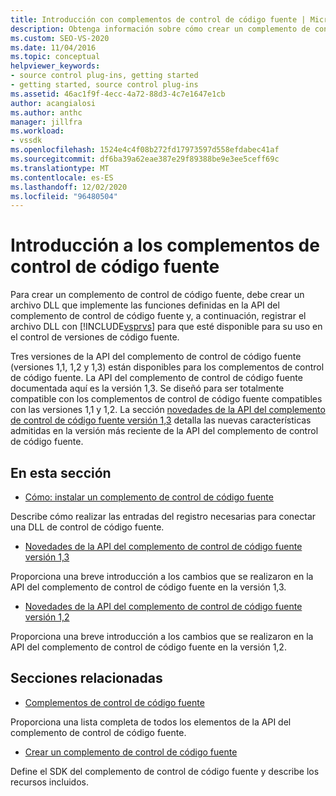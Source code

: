 ```yaml
---
title: Introducción con complementos de control de código fuente | Microsoft Docs
description: Obtenga información sobre cómo crear un complemento de control de código fuente que implemente las funciones definidas en la API del complemento de control de código fuente para su uso en el control de versiones de código fuente.
ms.custom: SEO-VS-2020
ms.date: 11/04/2016
ms.topic: conceptual
helpviewer_keywords:
- source control plug-ins, getting started
- getting started, source control plug-ins
ms.assetid: 46ac1f9f-4ecc-4a72-88d3-4c7e1647e1cb
author: acangialosi
ms.author: anthc
manager: jillfra
ms.workload:
- vssdk
ms.openlocfilehash: 1524e4c4f08b272fd17973597d558efdabec41af
ms.sourcegitcommit: df6ba39a62eae387e29f89388be9e3ee5ceff69c
ms.translationtype: MT
ms.contentlocale: es-ES
ms.lasthandoff: 12/02/2020
ms.locfileid: "96480504"
---
```

# <a name="get-started-with-source-control-plug-ins"></a>Introducción a los complementos de control de código fuente
Para crear un complemento de control de código fuente, debe crear un archivo DLL que implemente las funciones definidas en la API del complemento de control de código fuente y, a continuación, registrar el archivo DLL con [!INCLUDE[vsprvs](../../code-quality/includes/vsprvs_md.md)] para que esté disponible para su uso en el control de versiones de código fuente.

 Tres versiones de la API del complemento de control de código fuente (versiones 1,1, 1,2 y 1,3) están disponibles para los complementos de control de código fuente. La API del complemento de control de código fuente documentada aquí es la versión 1,3. Se diseñó para ser totalmente compatible con los complementos de control de código fuente compatibles con las versiones 1,1 y 1,2. La sección [novedades de la API del complemento de control de código fuente versión 1,3](../../extensibility/internals/what-s-new-in-the-source-control-plug-in-api-version-1-3.md) detalla las nuevas características admitidas en la versión más reciente de la API del complemento de control de código fuente.

## <a name="in-this-section"></a>En esta sección
- [Cómo: instalar un complemento de control de código fuente](../../extensibility/internals/how-to-install-a-source-control-plug-in.md)

 Describe cómo realizar las entradas del registro necesarias para conectar una DLL de control de código fuente.

- [Novedades de la API del complemento de control de código fuente versión 1,3](../../extensibility/internals/what-s-new-in-the-source-control-plug-in-api-version-1-3.md)

 Proporciona una breve introducción a los cambios que se realizaron en la API del complemento de control de código fuente en la versión 1,3.

- [Novedades de la API del complemento de control de código fuente versión 1,2](../../extensibility/internals/what-s-new-in-the-source-control-plug-in-api-version-1-2.md)

 Proporciona una breve introducción a los cambios que se realizaron en la API del complemento de control de código fuente en la versión 1,2.

## <a name="related-sections"></a>Secciones relacionadas
- [Complementos de control de código fuente](../../extensibility/source-control-plug-ins.md)

 Proporciona una lista completa de todos los elementos de la API del complemento de control de código fuente.

- [Crear un complemento de control de código fuente](../../extensibility/internals/creating-a-source-control-plug-in.md)

 Define el SDK del complemento de control de código fuente y describe los recursos incluidos.
